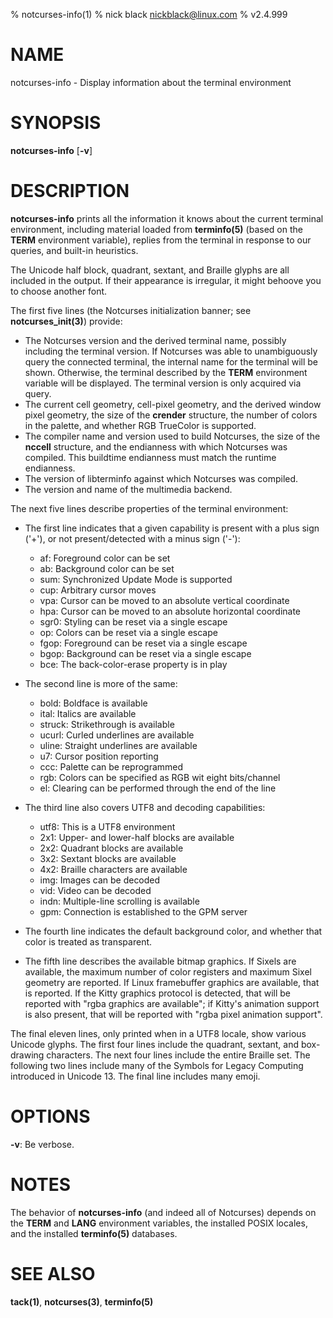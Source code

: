 % notcurses-info(1)
% nick black <nickblack@linux.com>
% v2.4.999

# NAME

notcurses-info - Display information about the terminal environment

# SYNOPSIS

**notcurses-info** [**-v**]

# DESCRIPTION

**notcurses-info** prints all the information it knows about the current
terminal environment, including material loaded from **terminfo(5)** (based
on the **TERM** environment variable), replies from the terminal in
response to our queries, and built-in heuristics.

The Unicode half block, quadrant, sextant, and Braille glyphs are all included
in the output. If their appearance is irregular, it might behoove you to choose
another font.

The first five lines (the Notcurses initialization banner; see **notcurses_init(3)**)
provide:

* The Notcurses version and the derived terminal name, possibly including the
  terminal version. If Notcurses was able to unambiguously query the connected
  terminal, the internal name for the terminal will be shown. Otherwise, the
  terminal described by the **TERM** environment variable will be displayed.
  The terminal version is only acquired via query.
* The current cell geometry, cell-pixel geometry, and the derived window pixel
  geometry, the size of the **crender** structure, the number of colors in the
  palette, and whether RGB TrueColor is supported.
* The compiler name and version used to build Notcurses, the size of the
  **nccell** structure, and the endianness with which Notcurses was compiled.
  This buildtime endianness must match the runtime endianness.
* The version of libterminfo against which Notcurses was compiled.
* The version and name of the multimedia backend.

The next five lines describe properties of the terminal environment:

* The first line indicates that a given capability is present with a plus sign
  ('+'), or not present/detected with a minus sign ('-'):
  * af: Foreground color can be set
  * ab: Background color can be set
  * sum: Synchronized Update Mode is supported
  * cup: Arbitrary cursor moves
  * vpa: Cursor can be moved to an absolute vertical coordinate
  * hpa: Cursor can be moved to an absolute horizontal coordinate
  * sgr0: Styling can be reset via a single escape
  * op: Colors can be reset via a single escape
  * fgop: Foreground can be reset via a single escape
  * bgop: Background can be reset via a single escape
  * bce: The back-color-erase property is in play

* The second line is more of the same:
  * bold: Boldface is available
  * ital: Italics are available
  * struck: Strikethrough is available
  * ucurl: Curled underlines are available
  * uline: Straight underlines are available
  * u7: Cursor position reporting
  * ccc: Palette can be reprogrammed
  * rgb: Colors can be specified as RGB wit eight bits/channel
  * el: Clearing can be performed through the end of the line

* The third line also covers UTF8 and decoding capabilities:
  * utf8: This is a UTF8 environment
  * 2x1: Upper- and lower-half blocks are available
  * 2x2: Quadrant blocks are available
  * 3x2: Sextant blocks are available
  * 4x2: Braille characters are available
  * img: Images can be decoded
  * vid: Video can be decoded
  * indn: Multiple-line scrolling is available
  * gpm: Connection is established to the GPM server

* The fourth line indicates the default background color, and whether that
  color is treated as transparent.

* The fifth line describes the available bitmap graphics. If Sixels are
  available, the maximum number of color registers and maximum Sixel
  geometry are reported. If Linux framebuffer graphics are available, that is
  reported. If the Kitty graphics protocol is detected, that will be reported
  with "rgba graphics are available"; if Kitty's animation support is also
  present, that will be reported with "rgba pixel animation support".

The final eleven lines, only printed when in a UTF8 locale, show various
Unicode glyphs. The first four lines include the quadrant, sextant, and
box-drawing characters. The next four lines include the entire Braille set.
The following two lines include many of the Symbols for Legacy Computing
introduced in Unicode 13. The final line includes many emoji.

# OPTIONS

**-v**: Be verbose.

# NOTES

The behavior of **notcurses-info** (and indeed all of Notcurses) depends on
the **TERM** and **LANG** environment variables, the installed POSIX locales,
and the installed **terminfo(5)** databases.

# SEE ALSO

**tack(1)**,
**notcurses(3)**,
**terminfo(5)**
